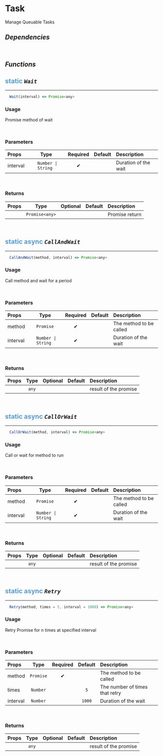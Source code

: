 # **Task**
Manage Queuable Tasks
## ***Dependencies***

<br/>

## ***Functions***
## <span style="color: #569CD6">static</span> *`Wait`* 
---
```jsx
  Wait(interval) => Promise<any>
```

### **Usage**
Promise method of wait

<br/>

### **Parameters**
| Props | Type | Required | Default | Description |
| :---|:---:|:---:|:---:|:---|
| interval | <code> Number &#124; String </code> | ✔ || Duration of the wait |
<br/>

### **Returns**
| Props | Type | Optional | Default | Description |
| :---|:---:|:---:|:---:|:---|
|| `Promise<any>` ||| Promise return |
<br/>

## <span style="color: #569CD6">static</span> <span style="color: #569CD6">async</span> *`CallAndWait`* 
---
```jsx
  CallAndWait(method, interval) => Promise<any>
```

### **Usage**
Call method and wait for a period

<br/>

### **Parameters**
| Props | Type | Required | Default | Description |
| :---|:---:|:---:|:---:|:---|
| method | `Promise` | ✔ || The method to be called |
| interval | <code> Number &#124; String </code> | ✔ || Duration of the wait |
<br/>

### **Returns**
| Props | Type | Optional | Default | Description |
| :---|:---:|:---:|:---:|:---|
|| `any` ||| result of the promise |
<br/>

## <span style="color: #569CD6">static</span> <span style="color: #569CD6">async</span> *`CallOrWait`* 
---
```jsx
  CallOrWait(method, interval) => Promise<any>
```

### **Usage**
Call or wait for method to run

<br/>

### **Parameters**
| Props | Type | Required | Default | Description |
| :---|:---:|:---:|:---:|:---|
| method | `Promise` | ✔ || The method to be called |
| interval | <code> Number &#124; String </code> | ✔ || Duration of the wait |
<br/>

### **Returns**
| Props | Type | Optional | Default | Description |
| :---|:---:|:---:|:---:|:---|
|| `any` ||| result of the promise |
<br/>

## <span style="color: #569CD6">static</span> <span style="color: #569CD6">async</span> *`Retry`* 
---
```jsx
  Retry(method, times = 5, interval = 1000) => Promise<any>
```

### **Usage**
Retry Promise for n times at specified interval

<br/>

### **Parameters**
| Props | Type | Required | Default | Description |
| :---|:---:|:---:|:---:|:---|
| method | `Promise` | ✔ || The method to be called |
| times | `Number` || `5` | The number of times that retry |
| interval | `Number` || `1000` | Duration of the wait |
<br/>

### **Returns**
| Props | Type | Optional | Default | Description |
| :---|:---:|:---:|:---:|:---|
|| `any` ||| result of the promise |
<br/>
